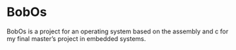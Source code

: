 # BobOs

BobOs is a project for an operating system based on the assembly and c for my final master’s project in embedded systems.
